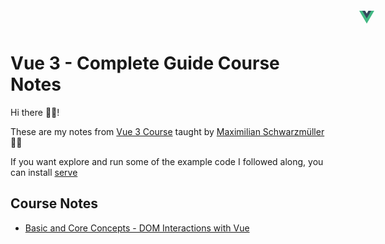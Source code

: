 # **Vue 3 - Complete Guide Course Notes**

<picture>
      <source srcset="https://avatars.githubusercontent.com/u/6128107?s=200&v=4" media="(prefers-color-scheme: dark)" alt="VueJS" />
      <svg style="position: absolute; top:2; right: 150px; padding-top: 18px; padding-left: 19px" viewBox="0 0 128 128" width="24" height="24" data-v-e0ef77de=""><path fill="#42b883" d="M78.8,10L64,35.4L49.2,10H0l64,110l64-110C128,10,78.8,10,78.8,10z" data-v-e0ef77de=""></path><path fill="#35495e" d="M78.8,10L64,35.4L49.2,10H25.6L64,76l38.4-66H78.8z" data-v-e0ef77de=""></path></svg>
</picture>

Hi there 👋🏼!

These are my notes from [Vue 3 Course](https://www.udemy.com/course/vuejs-2-the-complete-guide) taught by [Maximilian Schwarzmüller](https://twitter.com/maxedapps) 🙌🏼

If you want explore and run some of the example code I followed along, you can install [serve](https://www.npmjs.com/package/serve)

## **Course Notes**

- [Basic and Core Concepts - DOM Interactions with Vue](https://github.com/xdiegom/vue3-complete-guide-course/tree/main/section-2)
